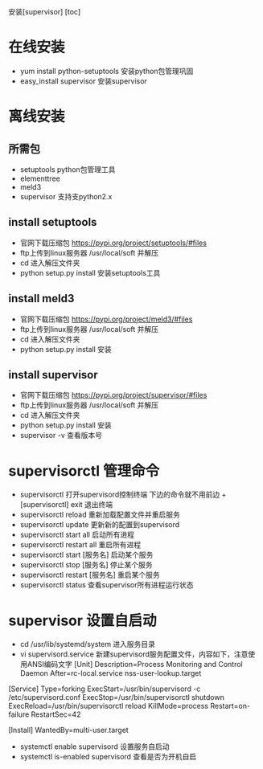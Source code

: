 安装[supervisor]
[toc]

# 在线安装
- yum install python-setuptools 安装python包管理巩固
- easy_install supervisor 安装supervisor

# 离线安装

## 所需包
- setuptools python包管理工具 
- elementtree
- meld3
- supervisor 支持支python2.x
  
## install setuptools
- 官网下载压缩包 https://pypi.org/project/setuptools/#files
- ftp上传到linux服务器 /usr/local/soft 并解压
- cd 进入解压文件夹
- python setup.py install 安装setuptools工具

## install meld3
- 官网下载压缩包 https://pypi.org/project/meld3/#files
- ftp上传到linux服务器 /usr/local/soft 并解压
- cd 进入解压文件夹
- python setup.py install 安装

## install supervisor
- 官网下载压缩包 https://pypi.org/project/supervisor/#files
- ftp上传到linux服务器 /usr/local/soft 并解压
- cd 进入解压文件夹
- python setup.py install 安装
- supervisor -v 查看版本号

# supervisorctl 管理命令
- supervisorctl 打开supervisord控制终端 下边的命令就不用前边 + [supervisorctl]
  exit 退出终端
- supervisorctl reload 重新加载配置文件并重启服务
- supervisorctl update 更新新的配置到supervisord
- supervisorctl start all 启动所有进程
- supervisorctl restart all 重启所有进程
- supervisorctl start [服务名] 启动某个服务
- supervisorctl stop [服务名] 停止某个服务
- supervisorctl restart [服务名] 重启某个服务
- supervisorctl status 查看supervisor所有进程运行状态 

# supervisor 设置自启动
- cd /usr/lib/systemd/system 进入服务目录
- vi supervisord.service 新建supervisord服务配置文件，内容如下，注意使用ANSI编码文字
[Unit]
Description=Process Monitoring and Control Daemon
After=rc-local.service nss-user-lookup.target

[Service]
Type=forking
ExecStart=/usr/bin/supervisord -c /etc/supervisord.conf
ExecStop=/usr/bin/supervisorctl shutdown
ExecReload=/usr/bin/supervisorctl reload
KillMode=process
Restart=on-failure
RestartSec=42

[Install]
WantedBy=multi-user.target

- systemctl enable supervisord 设置服务自启动
- systemctl is-enabled supervisord 查看是否为开机自启
